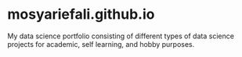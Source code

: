 # mosyariefali.github.io
My data science portfolio consisting of different types of data science projects for academic, self learning, and hobby purposes.
